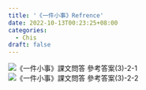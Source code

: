 ```yaml
---
title: '《一件小事》Refrence'
date: 2022-10-13T00:23:25+08:00
categories:
  - Chis
draft: false
---
```

![《一件小事》課文問答 參考答案(3)-2-1](https://user-images.githubusercontent.com/90828938/198523439-43bb487e-1518-4183-b7a7-18cb47d9b88a.jpg)
![《一件小事》課文問答 參考答案(3)-2-2](https://user-images.githubusercontent.com/90828938/198523454-8f2afec6-f114-4f3d-ac32-d9ac1c31b325.jpg)
